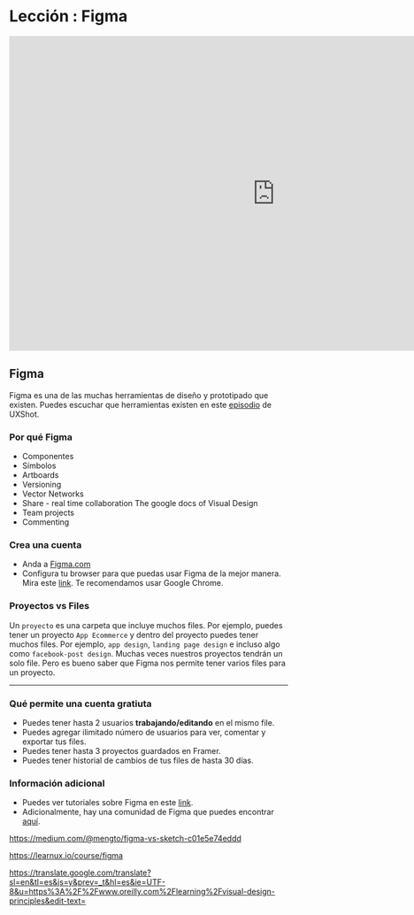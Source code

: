 # Lección : Figma

<div class="iframeWrapper">
	<iframe src="https://docs.google.com/presentation/d/e/2PACX-1vST3HGxgzBuccf7pJHl7N56JnI5u7mqh3m-jAaazkWqdSRRZSG_NCxJvEePErZtdTxHNI7djv2S0QJS/embed?start=false&loop=false&delayms=3000" frameborder="0" width="960" height="569" allowfullscreen="true" mozallowfullscreen="true" webkitallowfullscreen="true"></iframe>
</div>

## Figma

Figma es una de las muchas herramientas de diseño y prototipado que existen. Puedes escuchar que herramientas existen en este [episodio](https://ar.ivoox.com/es/06-herramientas-prototipado-audios-mp3_rf_13550881_1.html) de UXShot. 


### Por qué Figma

* Componentes
* Símbolos
* Artboards
* Versioning
* Vector Networks
* Share - real time collaboration
	The google docs of Visual Design
* Team projects
* Commenting


### Crea una cuenta

- Anda a [Figma.com](https://www.figma.com/)
- Configura tu browser para que puedas usar Figma de la mejor manera. Mira este [link](https://help.figma.com/getting-started/configuring-your-browser). Te recomendamos usar Google Chrome.



### Proyectos vs Files

Un `proyecto` es una carpeta que incluye muchos files. Por ejemplo, puedes tener un proyecto `App Ecommerce` y dentro del proyecto puedes tener muchos files. Por ejemplo, `app design`, `landing page design` e incluso algo como `facebook-post design`. Muchas veces nuestros proyectos tendrán un solo file. Pero es bueno saber que Figma nos permite tener varios files para un proyecto. 



*** 


### Qué permite una cuenta gratiuta

- Puedes tener hasta 2 usuarios **trabajando/editando** en el mismo file. 
- Puedes agregar ilimitado número de usuarios para ver, comentar y exportar tus files. 
- Puedes tener hasta 3 proyectos guardados en Framer.
- Puedes tener historial de cambios de tus files de hasta 30 días.



### Información adicional

- Puedes ver tutoriales sobre Figma en este [link](https://www.youtube.com/channel/UCQsVmhSa4X-G3lHlUtejzLA).
- Adicionalmente, hay una comunidad de Figma que puedes encontrar [aquí](https://spectrum.chat/figma).


https://medium.com/@mengto/figma-vs-sketch-c01e5e74eddd

https://learnux.io/course/figma

https://translate.google.com/translate?sl=en&tl=es&js=y&prev=_t&hl=es&ie=UTF-8&u=https%3A%2F%2Fwww.oreilly.com%2Flearning%2Fvisual-design-principles&edit-text= 



	